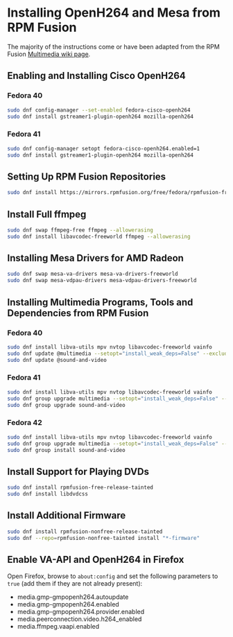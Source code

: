# Installing OpenH264 and Mesa from RPM Fusion

The majority of the instructions come or have been adapted from the RPM Fusion [Multimedia wiki page](https://rpmfusion.org/Howto/Multimedia).

## Enabling and Installing Cisco OpenH264

### Fedora 40

```bash
sudo dnf config-manager --set-enabled fedora-cisco-openh264
sudo dnf install gstreamer1-plugin-openh264 mozilla-openh264
```

### Fedora 41

```bash
sudo dnf config-manager setopt fedora-cisco-openh264.enabled=1
sudo dnf install gstreamer1-plugin-openh264 mozilla-openh264
```

## Setting Up RPM Fusion Repositories

```bash
sudo dnf install https://mirrors.rpmfusion.org/free/fedora/rpmfusion-free-release-$(rpm -E %fedora).noarch.rpm https://mirrors.rpmfusion.org/nonfree/fedora/rpmfusion-nonfree-release-$(rpm -E %fedora).noarch.rpm
```

## Install Full ffmpeg

```bash
sudo dnf swap ffmpeg-free ffmpeg --allowerasing
sudo dnf install libavcodec-freeworld ffmpeg --allowerasing
```

## Installing Mesa Drivers for AMD Radeon

```bash
sudo dnf swap mesa-va-drivers mesa-va-drivers-freeworld
sudo dnf swap mesa-vdpau-drivers mesa-vdpau-drivers-freeworld
```

## Installing Multimedia Programs, Tools and Dependencies from RPM Fusion

### Fedora 40

```bash
sudo dnf install libva-utils mpv nvtop libavcodec-freeworld vainfo
sudo dnf update @multimedia --setopt="install_weak_deps=False" --exclude=PackageKit-gstreamer-plugin
sudo dnf update @sound-and-video
```

### Fedora 41

```bash
sudo dnf install libva-utils mpv nvtop libavcodec-freeworld vainfo
sudo dnf group upgrade multimedia --setopt="install_weak_deps=False" --exclude=PackageKit-gstreamer-plugin
sudo dnf group upgrade sound-and-video
```

### Fedora 42

```bash
sudo dnf install libva-utils mpv nvtop libavcodec-freeworld vainfo
sudo dnf group upgrade multimedia --setopt="install_weak_deps=False" --exclude=PackageKit-gstreamer-plugin
sudo dnf group install sound-and-video
```

## Install Support for Playing DVDs

```bash
sudo dnf install rpmfusion-free-release-tainted
sudo dnf install libdvdcss
```

## Install Additional Firmware

```bash
sudo dnf install rpmfusion-nonfree-release-tainted
sudo dnf --repo=rpmfusion-nonfree-tainted install "*-firmware"
```

## Enable VA-API and OpenH264 in Firefox

Open Firefox, browse to `about:config` and set the following parameters to `true` (add them if they are not already present):

* media.gmp-gmpopenh264.autoupdate
* media.gmp-gmpopenh264.enabled
* media.gmp-gmpopenh264.provider.enabled
* media.peerconnection.video.h264_enabled
* media.ffmpeg.vaapi.enabled
